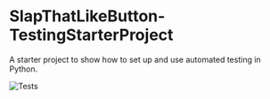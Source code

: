 # SlapThatLikeButton-TestingStarterProject
A starter project to show how to set up and use automated testing in Python.

![Tests](https://github.com/mCodingLLC/SlapThatLikeButton-TestingStarterProject/actions/workflows/tests.yml/badge.svg)
